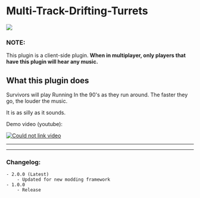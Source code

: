 # Multi-Track-Drifting-Turrets
![](https://lh3.googleusercontent.com/Fn0ZvQqC-T_fgnWuXhflLY3iohNEYZj3xKk1byNXAKhdogz6jA7S0fcIYilr349fWKhIwpI=s85)
 
### NOTE:
This plugin is a client-side plugin. **When in multiplayer, only players that have this plugin will hear any music.**


## What this plugin does
Survivors will play Running In the 90's as they run around. The faster they go, the louder the music.

It is as silly as it sounds.

Demo video (youtube):

[![Could not link video](http://img.youtube.com/vi/_NzMFPO9ZJo/0.jpg)](http://www.youtube.com/watch?v=_NzMFPO9ZJo)

***
***

### Changelog:

	- 2.0.0 (Latest)
		- Updated for new modding framework
    - 1.0.0
        - Release
